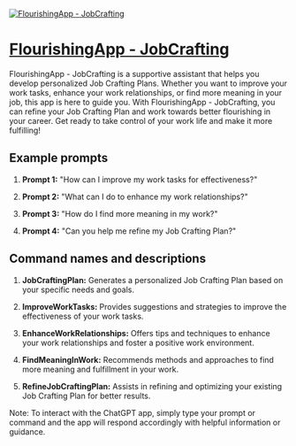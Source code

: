 [![FlourishingApp - JobCrafting](https://files.oaiusercontent.com/file-zZUNEMGi9n6MjLU7Fa0foxzj?se=2123-10-17T13%3A00%3A48Z&sp=r&sv=2021-08-06&sr=b&rscc=max-age%3D31536000%2C%20immutable&rscd=attachment%3B%20filename%3D556bb7f3-ad94-492c-9ab9-3ff30493db98.png&sig=j5ZC7Oo8Wb/QfkK9CgBtN611Efn6nZM%2BBsb6HF/FMr0%3D)](https://chat.openai.com/g/g-bJOcTndWX-flourishingapp-jobcrafting)

# [FlourishingApp - JobCrafting](https://chat.openai.com/g/g-bJOcTndWX-flourishingapp-jobcrafting)

FlourishingApp - JobCrafting is a supportive assistant that helps you develop personalized Job Crafting Plans. Whether you want to improve your work tasks, enhance your work relationships, or find more meaning in your job, this app is here to guide you. With FlourishingApp - JobCrafting, you can refine your Job Crafting Plan and work towards better flourishing in your career. Get ready to take control of your work life and make it more fulfilling!

## Example prompts

1. **Prompt 1:** "How can I improve my work tasks for effectiveness?"

2. **Prompt 2:** "What can I do to enhance my work relationships?"

3. **Prompt 3:** "How do I find more meaning in my work?"

4. **Prompt 4:** "Can you help me refine my Job Crafting Plan?"

## Command names and descriptions

1. **JobCraftingPlan:** Generates a personalized Job Crafting Plan based on your specific needs and goals.

2. **ImproveWorkTasks:** Provides suggestions and strategies to improve the effectiveness of your work tasks.

3. **EnhanceWorkRelationships:** Offers tips and techniques to enhance your work relationships and foster a positive work environment.

4. **FindMeaningInWork:** Recommends methods and approaches to find more meaning and fulfillment in your work.

5. **RefineJobCraftingPlan:** Assists in refining and optimizing your existing Job Crafting Plan for better results.

Note: To interact with the ChatGPT app, simply type your prompt or command and the app will respond accordingly with helpful information or guidance.